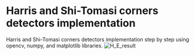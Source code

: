 # Harris and Shi-Tomasi corners detectors implementation
Harris and Shi-Tomasi corners detectors ​implementation step by step using opencv, numpy, and matplotlib libraries.
![H_E_result](https://user-images.githubusercontent.com/95139819/143718863-aa733ced-36e4-4fcf-a481-fad5acd0ddd4.png)
